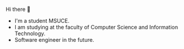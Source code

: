 Hi there 👋
+ I'm a student MSUCE.
+ I am studying at the faculty of Computer Science and Information Technology.
+ Software engineer in the future.




<!--
**golovpeter/golovpeter** is a ✨ _special_ ✨ repository because its `README.md` (this file) appears on your GitHub profile.

Here are some ideas to get you started:

- 🔭 I’m currently working on ...
- 🌱 I’m currently learning ...
- 👯 I’m looking to collaborate on ...
- 🤔 I’m looking for help with ...
- 💬 Ask me about ...
- 📫 How to reach me: ...
- 😄 Pronouns: ...
- ⚡ Fun fact: ...
-->

<!-- ![Anurag's GitHub stats](https://github-readme-stats.vercel.app/api?username=golovpeter&theme=default&hide=contribs,prs) [![Top Langs](https://github-readme-stats.vercel.app/api/top-langs/?username=golovpeter&theme=default&layout=compact)](https://github.com/anuraghazra/github-readme-stats)  -->


